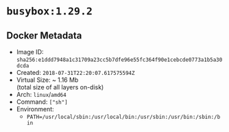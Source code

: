# `busybox:1.29.2`

## Docker Metadata

- Image ID: `sha256:e1ddd7948a1c31709a23cc5b7dfe96e55fc364f90e1cebcde0773a1b5a30dcda`
- Created: `2018-07-31T22:20:07.617575594Z`
- Virtual Size: ~ 1.16 Mb  
  (total size of all layers on-disk)
- Arch: `linux`/`amd64`
- Command: `["sh"]`
- Environment:
  - `PATH=/usr/local/sbin:/usr/local/bin:/usr/sbin:/usr/bin:/sbin:/bin`
